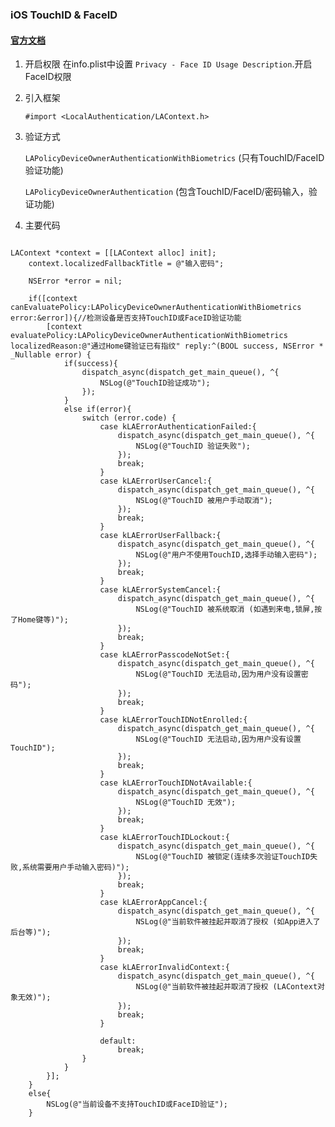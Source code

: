 ### iOS TouchID & FaceID
#### [官方文档](https://developer.apple.com/documentation/localauthentication?language=objc)

1. 开启权限
   在info.plist中设置 ``` Privacy - Face ID Usage Description ```.开启FaceID权限

2. 引入框架

   ``` #import <LocalAuthentication/LAContext.h> ```

3. 验证方式

   ``` LAPolicyDeviceOwnerAuthenticationWithBiometrics ``` (只有TouchID/FaceID验证功能)
   
   ``` LAPolicyDeviceOwnerAuthentication ``` (包含TouchID/FaceID/密码输入，验证功能)
   
4. 主要代码

```

LAContext *context = [[LAContext alloc] init];
    context.localizedFallbackTitle = @"输入密码";
    
    NSError *error = nil;
    
    if([context canEvaluatePolicy:LAPolicyDeviceOwnerAuthenticationWithBiometrics error:&error]){//检测设备是否支持TouchID或FaceID验证功能
        [context evaluatePolicy:LAPolicyDeviceOwnerAuthenticationWithBiometrics localizedReason:@"通过Home键验证已有指纹" reply:^(BOOL success, NSError * _Nullable error) {
            if(success){
                dispatch_async(dispatch_get_main_queue(), ^{
                    NSLog(@"TouchID验证成功");
                });
            }
            else if(error){
                switch (error.code) {
                    case kLAErrorAuthenticationFailed:{
                        dispatch_async(dispatch_get_main_queue(), ^{
                            NSLog(@"TouchID 验证失败");
                        });
                        break;
                    }
                    case kLAErrorUserCancel:{
                        dispatch_async(dispatch_get_main_queue(), ^{
                            NSLog(@"TouchID 被用户手动取消");
                        });
                        break;
                    }
                    case kLAErrorUserFallback:{
                        dispatch_async(dispatch_get_main_queue(), ^{
                            NSLog(@"用户不使用TouchID,选择手动输入密码");
                        });
                        break;
                    }
                    case kLAErrorSystemCancel:{
                        dispatch_async(dispatch_get_main_queue(), ^{
                            NSLog(@"TouchID 被系统取消 (如遇到来电,锁屏,按了Home键等)");
                        });
                        break;
                    }
                    case kLAErrorPasscodeNotSet:{
                        dispatch_async(dispatch_get_main_queue(), ^{
                            NSLog(@"TouchID 无法启动,因为用户没有设置密码");
                        });
                        break;
                    }
                    case kLAErrorTouchIDNotEnrolled:{
                        dispatch_async(dispatch_get_main_queue(), ^{
                            NSLog(@"TouchID 无法启动,因为用户没有设置TouchID");
                        });
                        break;
                    }
                    case kLAErrorTouchIDNotAvailable:{
                        dispatch_async(dispatch_get_main_queue(), ^{
                            NSLog(@"TouchID 无效");
                        });
                        break;
                    }
                    case kLAErrorTouchIDLockout:{
                        dispatch_async(dispatch_get_main_queue(), ^{
                            NSLog(@"TouchID 被锁定(连续多次验证TouchID失败,系统需要用户手动输入密码)");
                        });
                        break;
                    }
                    case kLAErrorAppCancel:{
                        dispatch_async(dispatch_get_main_queue(), ^{
                            NSLog(@"当前软件被挂起并取消了授权 (如App进入了后台等)");
                        });
                        break;
                    }
                    case kLAErrorInvalidContext:{
                        dispatch_async(dispatch_get_main_queue(), ^{
                            NSLog(@"当前软件被挂起并取消了授权 (LAContext对象无效)");
                        });
                        break;
                    }
                        
                    default:
                        break;
                }
            }
        }];
    }
    else{
        NSLog(@"当前设备不支持TouchID或FaceID验证");
    }

```
